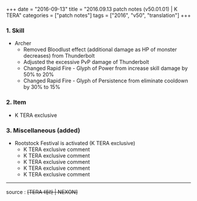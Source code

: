 +++
date = "2016-09-13"
title = "2016.09.13 patch notes (v50.01.01) | K TERA"
categories = ["patch notes"]
tags = ["2016", "v50", "translation"]
+++

### 1. Skill
- Archer
  - Removed Bloodlust effect (additional damage as HP of monster decreases) from Thunderbolt
  - Adjusted the excessive PvP damage of Thunderbolt
  - Changed Rapid Fire - Glyph of Power from increase skill damage by 50% to 20%
  - Changed Rapid Fire - Glyph of Persistence from eliminate cooldown by 30% to 15%

### 2. Item
- K TERA exclusive

### 3. Miscellaneous (added)
- Rootstock Festival is activated (K TERA exclusive)
  - K TERA exclusive comment
  - K TERA exclusive comment
  - K TERA exclusive comment
  - K TERA exclusive comment
  - K TERA exclusive comment

----

source : ~~[TERA 테라 | NEXON]~~
